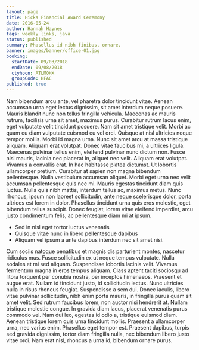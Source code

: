 ```yaml
---
layout: page
title: Hicks Financial Award Ceremony
date: 2016-05-24
author: Hannah Haynes
tags: weekly links, java
status: published
summary: Phasellus id nibh finibus, ornare.
banner: images/banner/office-01.jpg
booking:
  startDate: 09/03/2018
  endDate: 09/08/2018
  ctyhocn: ATLMOHX
  groupCode: HFAC
published: true
---
```

Nam bibendum arcu ante, vel pharetra dolor tincidunt vitae. Aenean accumsan urna eget lectus dignissim, sit amet interdum neque posuere. Mauris blandit nunc non tellus fringilla vehicula. Maecenas ac mauris rutrum, facilisis urna sit amet, maximus purus. Curabitur rutrum lacus enim, eget vulputate velit tincidunt posuere. Nam sit amet tristique velit. Morbi ac quam eu diam vulputate euismod eu vel orci. Quisque at nisl ultricies neque tempor mollis. Morbi id magna urna. Nunc sit amet arcu at massa tristique aliquam. Aliquam erat volutpat. Donec vitae faucibus mi, a ultrices ligula. Maecenas pulvinar tellus enim, eleifend pulvinar nunc dictum non. Fusce nisi mauris, lacinia nec placerat in, aliquet nec velit.
Aliquam erat volutpat. Vivamus a convallis erat. In hac habitasse platea dictumst. Ut lobortis ullamcorper pretium. Curabitur at sapien non magna bibendum pellentesque. Nulla vestibulum accumsan aliquet. Morbi eget urna nec velit accumsan pellentesque quis nec mi. Mauris egestas tincidunt diam quis luctus. Nulla quis nibh mattis, interdum tellus ac, maximus metus. Nunc rhoncus, ipsum non laoreet sollicitudin, ante neque scelerisque dolor, porta ultrices est lorem in dolor. Phasellus tincidunt urna quis eros molestie, eget bibendum tellus suscipit. Donec feugiat, lorem vitae eleifend imperdiet, arcu justo condimentum felis, ac pellentesque diam mi at ipsum.

* Sed in nisl eget tortor luctus venenatis
* Quisque vitae nunc in libero pellentesque dapibus
* Aliquam vel ipsum a ante dapibus interdum nec sit amet nisi.

Cum sociis natoque penatibus et magnis dis parturient montes, nascetur ridiculus mus. Fusce sollicitudin ex ut neque tempus vulputate. Nulla sodales et mi sed aliquam. Suspendisse lobortis lacinia velit. Vivamus fermentum magna in eros tempus aliquam. Class aptent taciti sociosqu ad litora torquent per conubia nostra, per inceptos himenaeos. Praesent et augue erat. Nullam id tincidunt justo, id sollicitudin lectus. Nunc ultricies nulla in risus rhoncus feugiat. Suspendisse a sem dui. Donec iaculis, libero vitae pulvinar sollicitudin, nibh enim porta mauris, in fringilla purus quam sit amet velit. Sed rutrum faucibus lorem, non auctor nisi hendrerit at.
Nullam tristique molestie congue. In gravida diam lacus, placerat venenatis purus commodo vel. Nam dui leo, egestas id odio a, tristique euismod diam. Aenean tristique lorem quis urna tincidunt mollis. Praesent a ullamcorper urna, nec varius enim. Phasellus eget tempor est. Praesent dapibus, turpis sed gravida dignissim, tortor diam fringilla nulla, nec bibendum libero justo vitae orci. Nam erat nisl, rhoncus a urna id, bibendum ornare purus.
